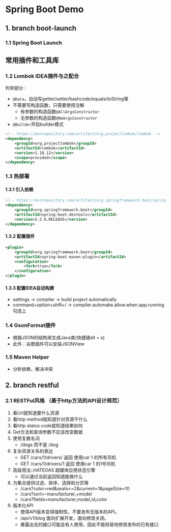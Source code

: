 # Spring Boot Demo

## 1. branch boot-launch
### 1.1 Spring Boot Launch

## 常用插件和工具库
### 1.2 Lombok IDEA插件与之配合
列举部分：
- ```@Data```，自动写getter/setter/hashcode/equals/toString等
- 不需要写构造函数，只需要使用注解
    - 有参数的构造函数```@AllArgsConstructor```
    - 无参数的构造函数```@NoArgsConstructor```
- ```@Builder```开启builder模式
```xml
<!-- https://mvnrepository.com/artifact/org.projectlombok/lombok -->
<dependency>
    <groupId>org.projectlombok</groupId>
    <artifactId>lombok</artifactId>
    <version>1.18.12</version>
    <scope>provided</scope>
</dependency>
```

### 1.3 热部署
#### 1.3.1 引入依赖
```xml
<!-- https://mvnrepository.com/artifact/org.springframework.boot/spring-boot-devtools -->
<dependency>
    <groupId>org.springframework.boot</groupId>
    <artifactId>spring-boot-devtools</artifactId>
    <version>2.2.6.RELEASE</version>
</dependency>
```
#### 1.3.2 配置插件
```xml
<plugin>
    <groupId>org.springframework.boot</groupId>
    <artifactId>spring-boot-maven-plugin</artifactId>
    <configuration>
        <fork>true</fork>
    </configuration>
</plugin>
```
#### 1.3.3 配置IDEA自动构建
- settings -> compiler -> build project automatically
- command+option+shift+/ -> compiler.automake.allow.when.app.running 勾选上 

### 1.4 GsonFormat插件
- 根据JSON的结构来生成Java类(快捷键alt + s)
- 此外：谷歌插件可以安装JSONView

### 1.5 Maven Helper
- 分析依赖，解决冲突

## 2. branch restful
### 2.1 RESTFul风格 （基于http方法的API设计规范）
1. 看Url就知道要什么资源
2. 看http method就知道针对资源干什么
3. 看http status code就知道结果如何
4. Get方法和查询参数不应该改变数据
5. 使用复数名词 
    - /dogs 而不是 /dog
6. 复杂资源关系的表达
    - GET /cars/1/drivers/ 返回 使用car 1 的所有司机
    - GET /cars/1/drivers/1 返回 使用car 1 的1号司机
7. 高级用法::HATEOAS 超媒体应用状态引擎
    - 可以通过当前返回知道能做什么
8. 为集合提供过滤、排序、选择和分页等
    - /cars?color=red&seats<=2&current=1&pageSize=10
    - /cars?sort=-manufacturer,+model
    - /cars?fields=manufacturer,model,id,color
9. 版本化API
    - 使得API版本变得强制性，不要发布无版本的API。
    - /api/v1/blog 面向扩展开发，面向修改关闭。
    - 暴露出去的接口可能会有人使用，因此不能轻易地修改发布的已有接口